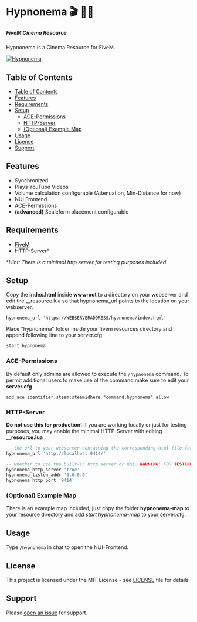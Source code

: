<h1>Hypnonema 🎬 🎥🍿</h1>
<h5>FiveM Cinema Resource</h5>

Hypnonema is a Cinema Resource for FiveM.

[![Hypnonema](https://i.imgur.com/eN4xKd5.png)](https://youtu.be/SkuMk_0vPp8 "Hypnonema")
## Table of Contents

- [Table of Contents](#table-of-contents)
- [Features](#features)
- [Requirements](#requirements)
- [Setup](#setup)
  - [ACE-Permissions](#ace-permissions)
  - [HTTP-Server](#http-server)
  - [(Optional) Example Map](#optional-example-map)
- [Usage](#usage)
- [License](#license)
- [Support](#support)

## Features
- Synchronized
- Plays YouTube Videos
- Volume calculation configurable (Attenuation, Min-Distance for now)
- NUI Frontend
- ACE-Permissions
- **(advanced)** Scaleform placement configurable
## Requirements
- [FiveM](https://fivem.net)
- HTTP-Server*
  
**Hint: There is a minimal http server for testing purposes included.*

## Setup

Copy the **index.html** inside **wwwroot** to a directory on your webserver and edit the __resource.lua so that hypnonema_url points to the location on your webserver.
```
hypnonema_url 'https://WEBSERVERADDRESS/hypnonema/index.html'
```

Place "hypnonema" folder inside your fivem resources directory and append following line to your server.cfg
```bash
start hypnonema
```

### ACE-Permissions
By default only admins are allowed to execute the ```/hypnonema``` command. To permit additional users to make use of the command make sure to edit your **server.cfg**
```
add_ace identifier.steam:steamidhere "command.hypnonema" allow
```

### HTTP-Server
**Do not use this for production!**
If you are working locally or just for testing purposes, you may enable the minimal HTTP-Server with editing **__resource.lua**
```lua
-- the url to your webserver containing the corresponding html file for use in hypnonema (the file inside wwwroot)
hypnonema_url 'http://localhost:9414/'

-- whether to use the built-in http server or not. WARNING: FOR TESTING PURPOSES ONLY!
hypnonema_http_server 'true'
hypnonema_listen_addr '0.0.0.0'
hypnonema_http_port '9414'

```
### (Optional) Example Map
There is an example map included, just copy the folder **hypnonema-map** to your resource directory and add *start hypnonema-map* to your server.cfg.
## Usage
Type ```/hypnonema``` in chat to open the NUI-Frontend.


## License

This project is licensed under the MIT License - see [LICENSE](LICENSE.md) file for details

## Support
Please [open an issue](https://github.com/thiago-dev/fivem-hypnonema/issues/new) for support.
